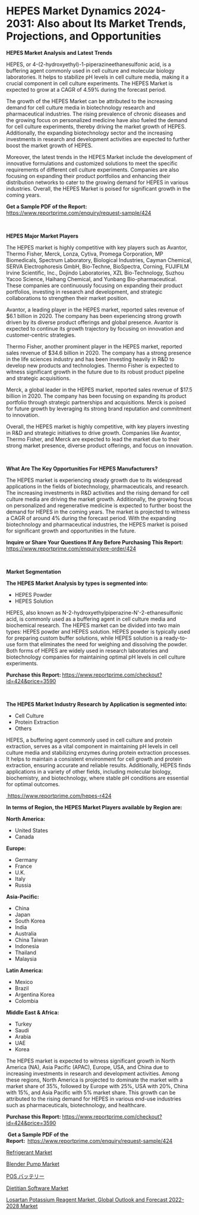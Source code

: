 <p><h1>HEPES Market Dynamics 2024-2031: Also about Its Market Trends, Projections, and Opportunities</h1></p><p><strong>HEPES Market Analysis and Latest Trends</strong></p>
<p><p>HEPES, or 4-(2-hydroxyethyl)-1-piperazineethanesulfonic acid, is a buffering agent commonly used in cell culture and molecular biology laboratories. It helps to stabilize pH levels in cell culture media, making it a crucial component in cell culture experiments. The HEPES Market is expected to grow at a CAGR of 4.59% during the forecast period. </p><p>The growth of the HEPES Market can be attributed to the increasing demand for cell culture media in biotechnology research and pharmaceutical industries. The rising prevalence of chronic diseases and the growing focus on personalized medicine have also fueled the demand for cell culture experiments, thereby driving the market growth of HEPES. Additionally, the expanding biotechnology sector and the increasing investments in research and development activities are expected to further boost the market growth of HEPES.</p><p>Moreover, the latest trends in the HEPES Market include the development of innovative formulations and customized solutions to meet the specific requirements of different cell culture experiments. Companies are also focusing on expanding their product portfolios and enhancing their distribution networks to cater to the growing demand for HEPES in various industries. Overall, the HEPES Market is poised for significant growth in the coming years.</p></p>
<p><strong>Get a Sample PDF of the Report:&nbsp;</strong> <a href="https://www.reportprime.com/enquiry/request-sample/424">https://www.reportprime.com/enquiry/request-sample/424</a></p>
<p>&nbsp;</p>
<p><strong>HEPES Major Market Players</strong></p>
<p><p>The HEPES market is highly competitive with key players such as Avantor, Thermo Fisher, Merck, Lonza, Cytiva, Promega Corporation, MP Biomedicals, Spectrum Laboratory, Biological Industries, Cayman Chemical, SERVA Electrophoresis GmbH, Bio-Techne, BioSpectra, Corning, FUJIFILM Irvine Scientific, Inc., Dojindo Laboratories, XZL Bio-Technology, Suzhou Yacoo Science, Haihang Chemical, and Yunbang Bio-pharmaceutical. These companies are continuously focusing on expanding their product portfolios, investing in research and development, and strategic collaborations to strengthen their market position.</p><p>Avantor, a leading player in the HEPES market, reported sales revenue of $6.1 billion in 2020. The company has been experiencing strong growth driven by its diverse product offerings and global presence. Avantor is expected to continue its growth trajectory by focusing on innovation and customer-centric strategies.</p><p>Thermo Fisher, another prominent player in the HEPES market, reported sales revenue of $34.6 billion in 2020. The company has a strong presence in the life sciences industry and has been investing heavily in R&D to develop new products and technologies. Thermo Fisher is expected to witness significant growth in the future due to its robust product pipeline and strategic acquisitions.</p><p>Merck, a global leader in the HEPES market, reported sales revenue of $17.5 billion in 2020. The company has been focusing on expanding its product portfolio through strategic partnerships and acquisitions. Merck is poised for future growth by leveraging its strong brand reputation and commitment to innovation.</p><p>Overall, the HEPES market is highly competitive, with key players investing in R&D and strategic initiatives to drive growth. Companies like Avantor, Thermo Fisher, and Merck are expected to lead the market due to their strong market presence, diverse product offerings, and focus on innovation.</p></p>
<p>&nbsp;</p>
<p><strong>What Are The Key Opportunities For HEPES Manufacturers?</strong></p>
<p><p>The HEPES market is experiencing steady growth due to its widespread applications in the fields of biotechnology, pharmaceuticals, and research. The increasing investments in R&D activities and the rising demand for cell culture media are driving the market growth. Additionally, the growing focus on personalized and regenerative medicine is expected to further boost the demand for HEPES in the coming years. The market is projected to witness a CAGR of around 4% during the forecast period. With the expanding biotechnology and pharmaceutical industries, the HEPES market is poised for significant growth and opportunities in the future.</p></p>
<p><strong>Inquire or Share Your Questions If Any Before Purchasing This Report:</strong> <a href="https://www.reportprime.com/enquiry/pre-order/424">https://www.reportprime.com/enquiry/pre-order/424</a></p>
<p>&nbsp;</p>
<p><strong>Market Segmentation</strong></p>
<p><strong>The HEPES Market Analysis by types is segmented into:</strong></p>
<p><ul><li>HEPES Powder</li><li>HEPES Solution</li></ul></p>
<p><p>HEPES, also known as N-2-hydroxyethylpiperazine-N'-2-ethanesulfonic acid, is commonly used as a buffering agent in cell culture media and biochemical research. The HEPES market can be divided into two main types: HEPES powder and HEPES solution. HEPES powder is typically used for preparing custom buffer solutions, while HEPES solution is a ready-to-use form that eliminates the need for weighing and dissolving the powder. Both forms of HEPES are widely used in research laboratories and biotechnology companies for maintaining optimal pH levels in cell culture experiments.</p></p>
<p><strong>Purchase this Report:&nbsp;</strong><a href="https://www.reportprime.com/checkout?id=424&price=3590">https://www.reportprime.com/checkout?id=424&price=3590</a></p>
<p>&nbsp;</p>
<p><strong>The HEPES Market Industry Research by Application is segmented into:</strong></p>
<p><ul><li>Cell Culture</li><li>Protein Extraction</li><li>Others</li></ul></p>
<p><p>HEPES, a buffering agent commonly used in cell culture and protein extraction, serves as a vital component in maintaining pH levels in cell culture media and stabilizing enzymes during protein extraction processes. It helps to maintain a consistent environment for cell growth and protein extraction, ensuring accurate and reliable results. Additionally, HEPES finds applications in a variety of other fields, including molecular biology, biochemistry, and biotechnology, where stable pH conditions are essential for optimal outcomes.</p></p>
<p><a href="https://www.reportprime.com/hepes-r424">&nbsp;https://www.reportprime.com/hepes-r424</a></p>
<p><strong>In terms of Region, the HEPES Market Players available by Region are:</strong></p>
<p>
    <p> <strong> North America: </strong>
        <ul>
            <li>United States</li>
            <li>Canada</li>
        </ul>
        </p> 
    <p> <strong> Europe: </strong>
        <ul>
            <li>Germany</li>
            <li>France</li>
            <li>U.K.</li>
            <li>Italy</li>
            <li>Russia</li>
        </ul>
        </p> 
    <p> <strong> Asia-Pacific: </strong>
        <ul>
            <li>China</li>
            <li>Japan</li>
            <li>South Korea</li>
            <li>India</li>
            <li>Australia</li>
            <li>China Taiwan</li>
            <li>Indonesia</li>
            <li>Thailand</li>
            <li>Malaysia</li>
        </ul>
        </p> 
    <p> <strong> Latin America: </strong>
        <ul>
            <li>Mexico</li>
            <li>Brazil</li>
            <li>Argentina Korea</li>
            <li>Colombia</li>
        </ul>
        </p> 
    <p> <strong> Middle East & Africa: </strong>
        <ul>
            <li>Turkey</li>
            <li>Saudi</li>
            <li>Arabia</li>
            <li>UAE</li>
            <li>Korea</li>
        </ul>
    </p>
    </p>
<p><p>The HEPES market is expected to witness significant growth in North America (NA), Asia Pacific (APAC), Europe, USA, and China due to increasing investments in research and development activities. Among these regions, North America is projected to dominate the market with a market share of 35%, followed by Europe with 25%, USA with 20%, China with 15%, and Asia Pacific with 5% market share. This growth can be attributed to the rising demand for HEPES in various end-use industries such as pharmaceuticals, biotechnology, and healthcare.</p></p>
<p><strong>Purchase this Report: </strong><a href="https://www.reportprime.com/checkout?id=424&price=3590">https://www.reportprime.com/checkout?id=424&price=3590</a></p>
<p>&nbsp;<strong>Get a Sample PDF of the Report:&nbsp;&nbsp;</strong><a href="https://www.reportprime.com/enquiry/request-sample/424">https://www.reportprime.com/enquiry/request-sample/424</a></p>
<p><strong></strong></p>
<p><p><a href="https://github.com/waylose1223/Market-Research-Report-List-1/blob/main/refrigerant-market.md">Refrigerant Market</a></p><p><a href="https://www.linkedin.com/pulse/insights-blender-pump-industry-market-financial-status-size-2gb4f">Blender Pump Market</a></p><p><a href="https://medium.com/@ebbkautzer/%E6%AC%A1%E3%81%AE%E6%96%87%E7%AB%A0%E3%82%92%E6%97%A5%E6%9C%AC%E8%AA%9E%E3%81%AB%E7%BF%BB%E8%A8%B3%E3%81%97%E3%81%A6%E3%81%8F%E3%81%A0%E3%81%95%E3%81%84-pos%E3%83%90%E3%83%83%E3%83%86%E3%83%AA%E3%83%BC%E3%83%9E%E3%83%BC%E3%82%B1%E3%83%83%E3%83%88%E3%81%AE%E8%A6%8F%E6%A8%A1-li-ion%E3%83%90%E3%83%83%E3%83%86%E3%83%AA%E3%83%BC-ni-mh-%E8%A3%BD%E5%93%81-%E3%82%AA%E3%83%B3%E3%83%A9%E3%82%A4%E3%83%B3%E8%B2%A9%E5%A3%B2-%E3%82%AA%E3%83%95%E3%83%A9%E3%82%A4%E3%83%B3%E5%B0%8F%E5%A3%B2-%E4%B8%96%E7%95%8C%E7%94%A3%E6%A5%AD%E5%88%86%E6%9E%90-%E3%82%B7%E3%82%A7%E3%82%A2-%E6%88%90%E9%95%B7-%E3%83%88%E3%83%AC%E3%83%B3%E3%83%89-%E3%81%8A%E3%82%88%E3%81%B32024-49e1ed319474">POS バッテリー</a></p><p><a href="https://issuu.com/reportprime-2/docs/dietitian-software-market-size-2030.pptx">Dietitian Software Market</a></p><p><a href="https://medium.com/@kstephenurdes435/losartan-potassium-reagent-market-global-outlook-and-forecast-2022-2028-market-trends-focusing-on-50bdbb56c05a">Losartan Potassium Reagent Market, Global Outlook and Forecast 2022-2028 Market</a></p></p>